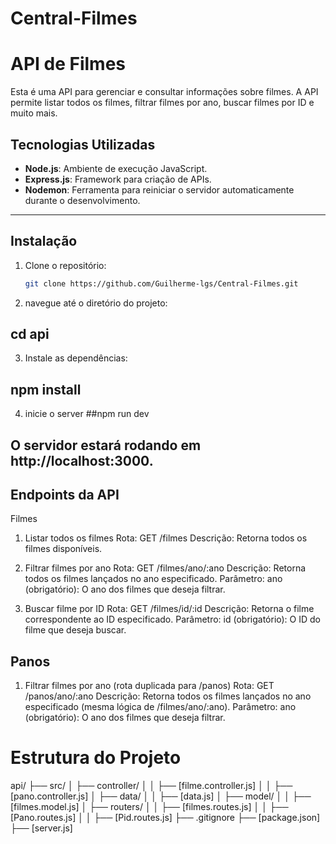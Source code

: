 # Central-Filmes

# API de Filmes

Esta é uma API para gerenciar e consultar informações sobre filmes. A API permite listar todos os filmes, filtrar filmes por ano, buscar filmes por ID e muito mais.

## Tecnologias Utilizadas

- **Node.js**: Ambiente de execução JavaScript.
- **Express.js**: Framework para criação de APIs.
- **Nodemon**: Ferramenta para reiniciar o servidor automaticamente durante o desenvolvimento.

---

## Instalação

1. Clone o repositório:
   ```bash
   git clone https://github.com/Guilherme-lgs/Central-Filmes.git

2. navegue até o diretório do projeto:
 ## cd api

3. Instale as dependências:
 ## npm install

 4. inicie o server
 ##npm run dev

## O servidor estará rodando em http://localhost:3000.

## Endpoints da API
Filmes
1. Listar todos os filmes
Rota: GET /filmes
Descrição: Retorna todos os filmes disponíveis.

2. Filtrar filmes por ano
Rota: GET /filmes/ano/:ano
Descrição: Retorna todos os filmes lançados no ano especificado.
Parâmetro:
ano (obrigatório): O ano dos filmes que deseja filtrar.

3. Buscar filme por ID
Rota: GET /filmes/id/:id
Descrição: Retorna o filme correspondente ao ID especificado.
Parâmetro:
id (obrigatório): O ID do filme que deseja buscar.

## Panos
1. Filtrar filmes por ano (rota duplicada para /panos)
Rota: GET /panos/ano/:ano
Descrição: Retorna todos os filmes lançados no ano especificado (mesma lógica de /filmes/ano/:ano).
Parâmetro:
ano (obrigatório): O ano dos filmes que deseja filtrar.

# Estrutura do Projeto
api/
├── src/
│   ├── controller/
│   │   ├── [filme.controller.js]
│   │   ├── [pano.controller.js]
│   ├── data/
│   │   ├── [data.js]
│   ├── model/
│   │   ├── [filmes.model.js]
│   ├── routers/
│   │   ├── [filmes.routes.js]
│   │   ├── [Pano.routes.js]
│   │   ├── [Pid.routes.js]
├── .gitignore
├── [package.json]
├── [server.js]
